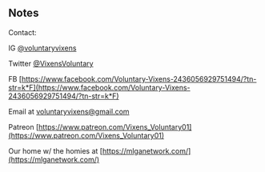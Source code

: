 ## Notes

Contact:

IG [@voluntaryvixens](https://www.instagram.com/voluntaryvixens/)

Twitter [@VixensVoluntary](https://twitter.com/VixensVoluntary)

FB [https://www.facebook.com/Voluntary-Vixens-2436056929751494/?tn-str=k*F](https://www.facebook.com/Voluntary-Vixens-2436056929751494/?tn-str=k*F)

Email at [voluntaryvixens@gmail.com](mailto:voluntaryvixens@gmail.com)

Patreon [https://www.patreon.com/Vixens_Voluntary01](https://www.patreon.com/Vixens_Voluntary01)

Our home w/ the homies at [https://mlganetwork.com/](https://mlganetwork.com/)
